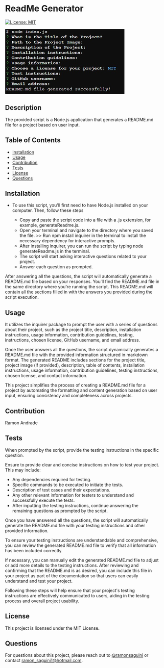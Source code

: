 
# ReadMe Generator
[![License: MIT](https://img.shields.io/badge/License-MIT-red.svg)](https://opensource.org/licenses/MIT)

![Project Image](/fullscreen.jpg)

## Description
The provided script is a Node.js application that generates a README.md file for a project based on user input.

## Table of Contents
- [Installation](#installation)
- [Usage](#usage)
- [Contribution](#contribution)
- [Tests](#tests)
- [License](#license)
- [Questions](#questions)

## Installation
* To use this script, you'll first need to have Node.js installed on your computer. Then, follow these steps 

  * Copy and paste the script code into a file with a .js extension, for example, generateReadme.js.
  * Open your terminal and navigate to the directory where you saved the file. >>  Run npm install inquirer in the terminal to install the necessary dependency for interactive prompts. 
  * After installing inquirer, you can run the script by typing node generateReadme.js in the terminal.
  * The script will start asking interactive questions related to your project. 
  * Answer each question as prompted. 

After answering all the questions, the script will automatically generate a README.md file based on your responses. You'll find the README.md file in the same directory where you're running the script. This README.md will contain all the sections filled in with the answers you provided during the script execution.

## Usage
It utilizes the inquirer package to prompt the user with a series of questions about their project, such as the project title, description, installation instructions, usage information, contribution guidelines, testing, instructions, chosen license, GitHub username, and email address. 

Once the user answers all the questions, the script dynamically generates a README.md file with the provided information structured in markdown format. The generated README includes sections for the project title, project image (if provided), description, table of contents, installation instructions, usage information, contribution guidelines, testing instructions, chosen license, and contact information. 

This project simplifies the process of creating a README.md file for a project by automating the formatting and content generation based on user input, ensuring consistency and completeness across projects.

## Contribution
Ramon Andrade

## Tests
When prompted by the script, provide the testing instructions in the specific question. 

Ensure to provide clear and concise instructions on how to test your project. This may include: 
* Any dependencies required for testing. 
* Specific commands to be executed to initiate the tests.
* Description of test cases and their expectations. 
* Any other relevant information for testers to understand and successfully execute the tests. 
* After inputting the testing instructions, continue answering the remaining questions as prompted by the script.  

Once you have answered all the questions, the script will automatically generate the README.md file with your testing instructions and other provided information. 

To ensure your testing instructions are understandable and comprehensive, you can review the generated README.md file to verify that all information has been included correctly. 

If necessary, you can manually edit the generated README.md file to adjust or add more details to the testing instructions.
After reviewing and confirming that the README.md is as desired, you can include this file in your project as part of the documentation so that users can easily understand and test your project. 

Following these steps will help ensure that your project's testing instructions are effectively communicated to users, aiding in the testing process and overall project usability.

## License
This project is licensed under the MIT License.

## Questions
For questions about this project, please reach out to [@ramonsaguini](https://github.com/ramonsaguini) or contact ramon_saguini1@hotmail.com.
